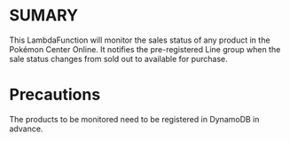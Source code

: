 # SUMARY
This LambdaFunction will monitor the sales status of any product in the Pokémon Center Online.
It notifies the pre-registered Line group when the sale status changes from sold out to available for purchase.

# Precautions
The products to be monitored need to be registered in DynamoDB in advance.
